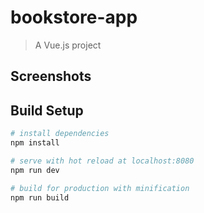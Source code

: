 # bookstore-app

> A Vue.js project

## Screenshots



## Build Setup

``` bash
# install dependencies
npm install

# serve with hot reload at localhost:8080
npm run dev

# build for production with minification
npm run build
```
